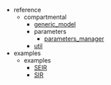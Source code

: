 * reference
    * compartmental
        * [generic_model](reference/compartmental/generic_model.md)
        * parameters
            * [parameters_manager](reference/compartmental/parameters/parameters_manager.md)
        * [util](reference/compartmental/util.md)
* examples
    * examples
        * [SEIR](examples/SEIR.md)
        * [SIR](examples/SIR.md)
